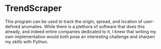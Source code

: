 # TrendScraper
This program can be used to track the origin, spread, and location of user-defined anomalies. While there is a plethora of software that does this already, and indeed entire companies dedicated to it, I knew that writing my own implementation would both pose an interesting challenge and sharpen my skills with Python.
